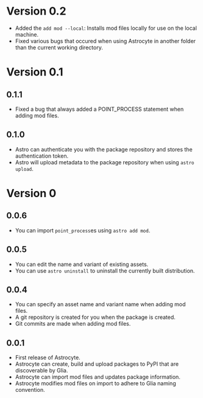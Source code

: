 # Version 0.2

* Added the `add mod --local`: Installs mod files locally for use on the local machine.
* Fixed various bugs that occured when using Astrocyte in another folder than the current
  working directory.

# Version 0.1

## 0.1.1

* Fixed a bug that always added a POINT_PROCESS statement when adding mod files.

## 0.1.0

* Astro can authenticate you with the package repository and stores the
  authentication token.
* Astro will upload metadata to the package repository when using `astro upload`.

# Version 0

## 0.0.6

* You can import `point_process`es using `astro add mod`.

## 0.0.5

* You can edit the name and variant of existing assets.
* You can use `astro uninstall` to uninstall the currently built distribution.

## 0.0.4

* You can specify an asset name and variant name when adding mod files.
* A git repository is created for you when the package is created.
* Git commits are made when adding mod files.

## 0.0.1

* First release of Astrocyte.
* Astrocyte can create, build and upload packages to PyPI that are discoverable
  by Glia.
* Astrocyte can import mod files and updates package information.
* Astrocyte modifies mod files on import to adhere to Glia naming convention.
